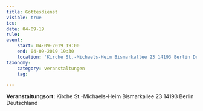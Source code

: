 ```yaml
---
title: Gottesdienst
visible: true
ics: 
date: 04-09-19
rule: 
event:
	start: 04-09-2019 19:00
	end: 04-09-2019 19:30
	location: 'Kirche St.-Michaels-Heim Bismarkallee 23 14193 Berlin Deutschland'
taxonomy:
	category: veranstaltungen
	tag: 

---
```




**Veranstaltungsort:** Kirche St.-Michaels-Heim
Bismarkallee 23
14193 Berlin
Deutschland

